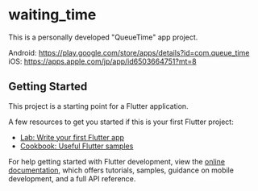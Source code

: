 # waiting_time

This is a personally developed "QueueTime" app project.

Android: https://play.google.com/store/apps/details?id=com.queue_time
<br>
iOS: https://apps.apple.com/jp/app/id6503664751?mt=8


## Getting Started

This project is a starting point for a Flutter application.

A few resources to get you started if this is your first Flutter project:

- [Lab: Write your first Flutter app](https://docs.flutter.dev/get-started/codelab)
- [Cookbook: Useful Flutter samples](https://docs.flutter.dev/cookbook)

For help getting started with Flutter development, view the
[online documentation](https://docs.flutter.dev/), which offers tutorials,
samples, guidance on mobile development, and a full API reference.
